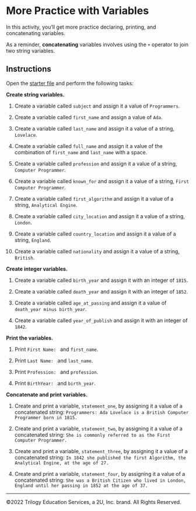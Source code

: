 # More Practice with Variables

In this activity, you’ll get more practice declaring, printing, and concatenating variables.

As a reminder, **concatenating** variables involves using the `+` operator to join two string variables.

## Instructions

Open the [starter file](Unsolved/variables.py) and perform the following tasks:

**Create string variables.**

1. Create a variable called `subject` and assign it a value of `Programmers`.

2. Create a variable called `first_name` and assign a value of `Ada`.

3. Create a variable called `last_name` and assign it a value of a string, `Lovelace`.

4. Create a variable called `full_name` and assign it a value of the combination of `first_name` and `last_name` with a space.

5. Create a variable called `profession` and assign it a value of a string, `Computer Programmer`.

6. Create a variable called `known_for` and assign it a value of a string, `First Computer Programmer`.

7. Create a variable called `first_algorithm` and assign it a value of a string, `Analytical Engine`.

8. Create a variable called `city_location` and assign it a value of a string, `London`.

9. Create a variable called `country_location` and assign it a value of a string, `England`.

10. Create a variable called `nationality` and assign it a value of a string, `British`.

**Create integer variables.**

1. Create a variable called `birth_year` and assign it with an integer of `1815`.

2. Create a variable called `death_year` and assign it with an integer of `1852`.

3. Create a variable called `age_at_passing` and assign it a value of `death_year minus birth_year`.

4. Create a variable called `year_of_publish` and assign it with an integer of `1842`.

**Print the variables.**

1. Print `First Name: ` and `first_name`.

2. Print `Last Name: ` and `last_name`.

3. Print `Profession: ` and `profession`.

4. Print `BirthYear: ` and `birth_year`.

**Concatenate and print variables.**

1. Create and print a variable, `statement_one`, by assigning it a value of a concatenated string: `Programmers: Ada Lovelace is a British Computer Programmer born in 1815.`

2. Create and print a variable, `statement_two`, by assigning it a value of a concatenated string: `She is commonly referred to as the First Computer Programmer.`

3. Create and print a variable, `statement_three`, by assigning it a value of a concatenated string: `In 1842 she published the first Algorithm, the Analytical Engine, at the age of 27.`

4. Create and print a variable, `statement_four`, by assigning it a value of a concatenated string: `She was a British Citizen who lived in London, England until her passing in 1852 at the age of 37.`

---

©2022 Trilogy Education Services, a 2U, Inc. brand. All Rights Reserved.
